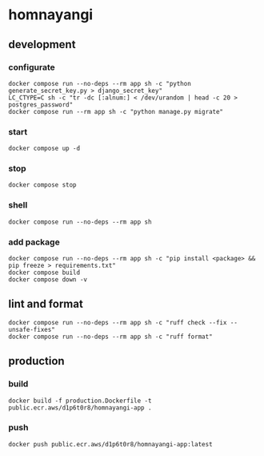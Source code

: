 # homnayangi

## development

### configurate

```shell
docker compose run --no-deps --rm app sh -c "python generate_secret_key.py > django_secret_key"
LC_CTYPE=C sh -c "tr -dc [:alnum:] < /dev/urandom | head -c 20 > postgres_password"
docker compose run --rm app sh -c "python manage.py migrate"
```

### start

```shell
docker compose up -d
```

### stop

```shell
docker compose stop
```

### shell

```shell
docker compose run --no-deps --rm app sh
```

### add package

```shell
docker compose run --no-deps --rm app sh -c "pip install <package> && pip freeze > requirements.txt"
docker compose build
docker compose down -v
```

## lint and format

```shell
docker compose run --no-deps --rm app sh -c "ruff check --fix --unsafe-fixes"
docker compose run --no-deps --rm app sh -c "ruff format"
```

## production

### build

```shell
docker build -f production.Dockerfile -t public.ecr.aws/d1p6t0r8/homnayangi-app .
```

### push

```shell
docker push public.ecr.aws/d1p6t0r8/homnayangi-app:latest
```
